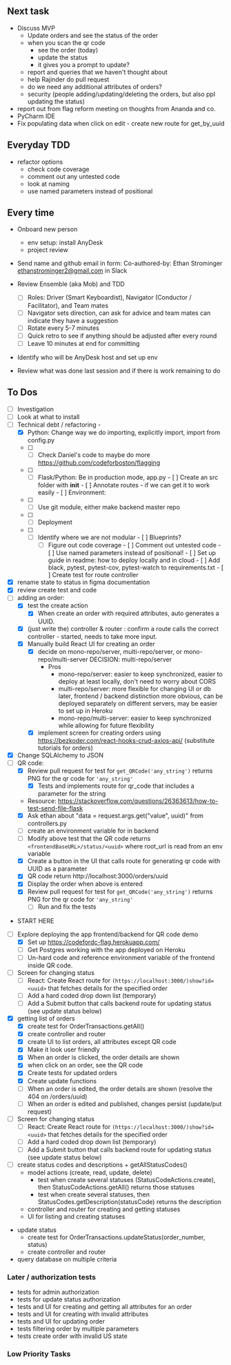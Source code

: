## Next task

- Discuss MVP
  - Update orders and see the status of the order
  - when you scan the qr code
    - see the order (today)
    - update the status
    - it gives you a prompt to update?
  - report and queries that we haven't thought about
  - help Rajinder do pull request
  - do we need any additional attributes of orders?
  - security (people adding/updating/deleting the orders, but also ppl updating the status)
- report out from flag reform meeting on thoughts from Ananda and co.
- PyCharm IDE
- Fix populating data when click on edit - create new route for get_by_uuid

## Everyday TDD

- refactor options
  - check code coverage
  - comment out any untested code
  - look at naming
  - use named parameters instead of positional

## Every time

- Onboard new person
  - env setup: install AnyDesk
  - project review
- Send name and github email in form: Co-authored-by: Ethan Strominger <ethanstrominger2@gmail.com> in Slack
- Review Ensemble (aka Mob) and TDD
  - [ ] Roles: Driver (Smart Keyboardist), Navigator (Conductor / Facilitator), and Team mates
  - [ ] Navigator sets direction, can ask for advice and team mates can indicate they have a suggestion
  - [ ] Rotate every 5-7 minutes
  - [ ] Quick retro to see if anything should be adjusted after every round
  - [ ] Leave 10 minutes at end for committing
- Identify who will be AnyDesk host and set up env

- Review what was done last session and if there is work remaining to do

## To Dos

- [ ] Investigation
- [ ] Look at what to install
- [ ] Technical debt / refactoring -
  - [x] Python: Change way we do importing, explicitly import, import from config.py
  - [ ] - [ ] Check Daniel's code to maybe do more https://github.com/codeforboston/flagging
  - [ ] - [ ] Flask/Python: Be in production mode, app.py - [ ] Create an src folder with **init** - [ ] Annotate routes - if we can get it to work easily - [ ] Environment:
  - [ ] - [ ] Use git module, either make backend master repo
  - [ ] - [ ] Deployment
  - [ ] - [ ] Identify where we are not modular - [ ] Blueprints?
      - [ ] Figure out code coverage - [ ] Comment out untested code - [ ] Use named parameters instead of positional! - [ ] Set up guide in readme: how to deploy locally and in cloud - [ ] Add black, pytest, pytest-cov, pytest-watch to requirements.txt - [ ] Create test for route controller
- [x] rename state to status in figma documentation
- [x] review create test and code
- [ ] adding an order:
  - [x] test the create action
    - [x] When create an order with required attributes, auto generates a UUID.
  - [x] (just write the) controller & router : confirm a route calls the correct controller - started, needs to take more input.
  - [x] Manually build React UI for creating an order
    - [x] decide on mono-repo/server, multi-repo/server, or mono-repo/multi-server
          DECISION: multi-repo/server
      - Pros
        - mono-repo/server: easier to keep synchronized, easier to deploy at least locally, don't need to worry about CORS
        - multi-repo/server: more flexible for changing UI or db later, frontend / backend distinction more obvious, can be deployed separately on different servers, may be easier to set up in Heroku
        - mono-repo/multi-server: easier to keep synchronized while allowing for future flexibility
    - [x] implement screen for creating orders using https://bezkoder.com/react-hooks-crud-axios-api/ (substitute tutorials for orders)
- [x] Change SQLAlchemy to JSON
- [ ] QR code:
  - [x] Review pull request for test for `get_QRCode('any_string')` returns PNG for the qr code for `'any_string'`
    - [x] Tests and implements route for qr_code that includes a parameter for the string
  - Resource: https://stackoverflow.com/questions/26363613/how-to-test-send-file-flask
  - [x] Ask ethan about "data = request.args.get("value", uuid)" from controllers.py
  - [ ] create an environment variable for <frontendBaseURL> in backend
  - [ ] Modify above test that the QR code returns `<frontendBaseURL>/status/<uuid>` where root_url is read from an env variable
  - [x] Create a button in the UI that calls route for generating qr code with UUID as a parameter
  - [x] QR code return http://localhost:3000/orders/uuid
  - [x] Display the order when above is entered
  - [x] Review pull request for test for `get_QRCode('any_string')` returns PNG for the qr code for `'any_string'`
    - [ ] Run and fix the tests
- START HERE
- [ ] Explore deploying the app frontend/backend for QR code demo
  - [x] Set up https://codefordc-flag.herokuapp.com/
  - [ ] Get Postgres working with the app deployed on Heroku
  - [ ] Un-hard code and reference environment variable <frontendBaseURL> of the frontend inside QR code.
- [ ] Screen for changing status
  - [ ] React: Create React route for `(https://localhost:3000/)show?id=<uuid>` that fetches details for the specified order
  - [ ] Add a hard coded drop down list (temporary)
  - [ ] Add a Submit button that calls backend route for updating status (see update status below)
- [x] getting list of orders
  - [x] create test for OrderTransactions.getAll()
  - [x] create controller and router
  - [x] create UI to list orders, all attributes except QR code
  - [x] Make it look user friendly
  - [x] When an order is clicked, the order details are shown
  - [x] when click on an order, see the QR code
  - [x] Create tests for updated orders
  - [x] Create update functions
  - [ ] When an order is edited, the order details are shown (resolve the 404 on /orders/uuid)
  - [ ] When an order is edited and published, changes persist (update/put request)
- [ ] Screen for changing status
  - [ ] React: Create React route for `(https://localhost:3000/)show?id=<uuid>` that fetches details for the specified order
  - [ ] Add a hard coded drop down list (temporary)
  - [ ] Add a Submit button that calls backend route for updating status (see update status below)
- [ ] create status codes and descriptions + getAllStatusCodes()
  - model actions (create, read, update, delete)
    - test when create several statuses (StatusCodeActions.create), then StatusCodeActions.getAll() returns those statuses
    - test when create several statuses, then StatusCodes.getDescription(statusCode) returns the description
  - controller and router for creating and getting statuses
  - UI for listing and creating statuses
- update status
  - create test for OrderTransactions.updateStatus(order_number, status)
  - create controller and router
- query database on multiple criteria

### Later / authorization tests

- tests for admin authorization
- tests for update status authorization
- tests and UI for creating and getting all attributes for an order
- tests and UI for creating with invalid attributes
- tests and UI for updating order
- tests filtering order by multiple parameters
- tests create order with invalid US state

### Low Priority Tasks
